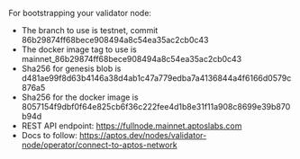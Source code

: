For bootstrapping your validator node:

- The branch to use is testnet, commit 86b29874ff68bece908494a8c54ea35ac2cb0c43
- The docker image tag to use is mainnet_86b29874ff68bece908494a8c54ea35ac2cb0c43
- Sha256 for genesis blob is d481ae99f8d63b4146a38d4ab1c47a779edba7a4136844a4f6166d0579c876a5
- Sha256 for the docker image is 8057154f9dbf0f64e825cb6f36c222fee4d1b8e31f11a908c8699e39b870b94d
- REST API endpoint: https://fullnode.mainnet.aptoslabs.com
- Docs to follow: https://aptos.dev/nodes/validator-node/operator/connect-to-aptos-network
